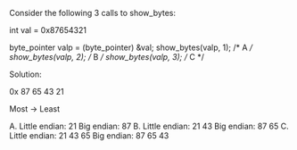 Consider the following 3 calls to show_bytes:

int val = 0x87654321

byte_pointer valp = (byte_pointer) &val;
show_bytes(valp, 1); /* A */
show_bytes(valp, 2); /* B */
show_bytes(valp, 3); /* C */


Solution:

0x 87 65 43 21

Most -> Least 

A. Little endian: 21
   Big endian: 87
B. Little endian: 21 43
   Big endian: 87 65
C. Little endian: 21 43 65
   Big endian: 87 65 43



